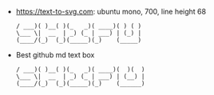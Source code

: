 * https://text-to-svg.com: ubuntu mono, 700, line height 68
  ```
  / ___)( )__( )(_   _)( ____)( ) ( )
  \___ \|  __  | _) (_ | ___) | (_) | 
  (____/(_)  (_)(_____)(_)    (_____)
  ```
* Best github md text box
  ```
  / ___)( )__( )(_   _)( ____)(  )(  )
  \___ \|  __  | _) (_ | ___) | (__) | 
  (____/(_)  (_)(_____)(_)    (______)
  ```
